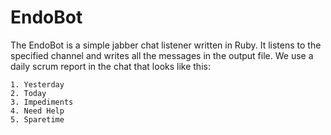 EndoBot
=======

The EndoBot is a simple jabber chat listener written in Ruby.
It listens to the specified channel and writes all the messages in the output file.
We use a daily scrum report in the chat that looks like this:

    1. Yesterday
    2. Today
    3. Impediments
    4. Need Help
    5. Sparetime
    

